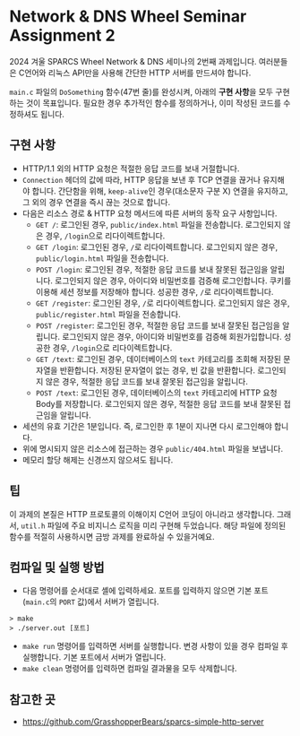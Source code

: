 # Network & DNS Wheel Seminar Assignment 2
2024 겨울 SPARCS Wheel Network & DNS 세미나의 2번째 과제입니다. 여러분들은 C언어와 리눅스 API만을 사용해 간단한 HTTP 서버를 만드셔야 합니다.

`main.c` 파일의 `DoSomething` 함수(47번 줄)를 완성시켜, 아래의 **구현 사항**을 모두 구현하는 것이 목표입니다. 필요한 경우 추가적인 함수를 정의하거나, 이미 작성된 코드를 수정하셔도 됩니다.

## 구현 사항
- HTTP/1.1 외의 HTTP 요청은 적절한 응답 코드를 보내 거절합니다.
- `Connection` 헤더의 값에 따라, HTTP 응답을 보낸 후 TCP 연결을 끊거나 유지해야 합니다. 간단함을 위해, `keep-alive`인 경우(대소문자 구분 X) 연결을 유지하고, 그 외의 경우 연결을 즉시 끊는 것으로 합니다.
- 다음은 리소스 경로 & HTTP 요청 메서드에 따른 서버의 동작 요구 사항입니다.
	- `GET /`: 로그인된 경우, `public/index.html` 파일을 전송합니다. 로그인되지 않은 경우, `/login`으로 리다이렉트합니다.
	- `GET /login`: 로그인된 경우, `/`로 리다이렉트합니다. 로그인되지 않은 경우, `public/login.html` 파일을 전송합니다.
	- `POST /login`: 로그인된 경우, 적절한 응답 코드를 보내 잘못된 접근임을 알립니다. 로그인되지 않은 경우, 아이디와 비밀번호를 검증해 로그인합니다. 쿠키를 이용해 세션 정보를 저장해야 합니다. 성공한 경우, `/`로 리다이렉트합니다.
	- `GET /register`: 로그인된 경우, `/`로 리다이렉트합니다. 로그인되지 않은 경우, `public/register.html` 파일을 전송합니다.
	- `POST /register`: 로그인된 경우, 적절한 응답 코드를 보내 잘못된 접근임을 알립니다. 로그인되지 않은 경우, 아이디와 비밀번호를 검증해 회원가입합니다. 성공한 경우, `/login`으로 리다이렉트합니다.
	- `GET /text`: 로그인된 경우, 데이터베이스의 `text` 카테고리를 조회해 저장된 문자열을 반환합니다. 저장된 문자열이 없는 경우, 빈 값을 반환합니다. 로그인되지 않은 경우, 적절한 응답 코드를 보내 잘못된 접근임을 알립니다.
	- `POST /text`: 로그인된 경우, 데이터베이스의 `text` 카테고리에 HTTP 요청 Body를 저장합니다. 로그인되지 않은 경우, 적절한 응답 코드를 보내 잘못된 접근임을 알립니다.
- 세션의 유효 기간은 1분입니다. 즉, 로그인한 후 1분이 지나면 다시 로그인해야 합니다.
- 위에 명시되지 않은 리소스에 접근하는 경우 `public/404.html` 파일을 보냅니다.
- 메모리 할당 해제는 신경쓰지 않으셔도 됩니다.

## 팁
이 과제의 본질은 HTTP 프로토콜의 이해이지 C언어 코딩이 아니라고 생각합니다. 그래서, `util.h` 파일에 주요 비지니스 로직을 미리 구현해 두었습니다. 해당 파일에 정의된 함수를 적절히 사용하시면 금방 과제를 완료하실 수 있을거예요.

## 컴파일 및 실행 방법
- 다음 명령어를 순서대로 셸에 입력하세요. 포트를 입력하지 않으면 기본 포트(`main.c`의 `PORT` 값)에서 서버가 열립니다.
```
> make
> ./server.out [포트]
```
- `make run` 명령어를 입력하면 서버를 실행합니다. 변경 사항이 있을 경우 컴파일 후 실행합니다. 기본 포트에서 서버가 열립니다.
- `make clean` 명령어를 입력하면 컴파일 결과물을 모두 삭제합니다.

## 참고한 곳
- https://github.com/GrasshopperBears/sparcs-simple-http-server